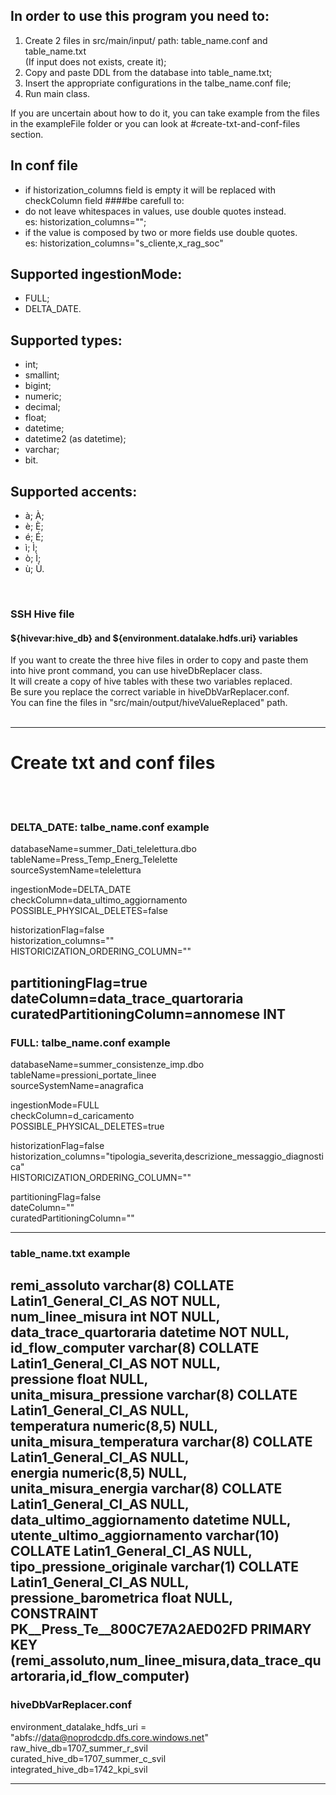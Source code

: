 ## In order to use this program you need to:
1) Create 2 files in src/main/input/ path: table_name.conf and table_name.txt
   <br>(If input does not exists, create it);
2) Copy and paste DDL from the database into table_name.txt;
3) Insert the appropriate configurations in the talbe_name.conf file;
4) Run main class.

If you are uncertain about how to do it, you can take example from the files in the 
exampleFile folder or you can look at #create-txt-and-conf-files section.

## In conf file 
- if historization_columns field is empty it will be replaced with checkColumn field
####be carefull to:
- do not leave whitespaces in values, use double quotes instead.
<br>es: historization_columns="";
- if the value is composed by two or more fields use double quotes.
<br>es: historization_columns="s_cliente,x_rag_soc"

## Supported ingestionMode:
- FULL;
- DELTA_DATE.

## Supported types:
- int;
- smallint;
- bigint;
- numeric;
- decimal;
- float;
- datetime;
- datetime2 (as datetime);
- varchar;
- bit.

## Supported accents:
- à; À;
- è; È;
- é; É;
- ì; Ì;
- ò; Ì;
- ù; Ù.

<br>

### SSH Hive file
#### ${hivevar:hive_db} and ${environment.datalake.hdfs.uri} variables
If you want to create the three hive files in order to copy and paste them into hive pront 
command, you can use hiveDbReplacer class.<br>
It will create a copy of hive tables with these two variables replaced. <br>
Be sure you replace the correct variable in hiveDbVarReplacer.conf. <br>
You can fine the files in "src/main/output/hiveValueReplaced" path.
<br>
<br>


---
# Create txt and conf files
<br><br>

### DELTA_DATE: talbe_name.conf example
databaseName=summer_Dati_telelettura.dbo<br>
tableName=Press_Temp_Energ_Telelette<br>
sourceSystemName=telelettura<br>

ingestionMode=DELTA_DATE<br>
checkColumn=data_ultimo_aggiornamento<br>
POSSIBLE_PHYSICAL_DELETES=false<br>

historizationFlag=false<br>
historization_columns=""<br>
HISTORICIZATION_ORDERING_COLUMN=""<br>

partitioningFlag=true<br>
dateColumn=data_trace_quartoraria<br>
curatedPartitioningColumn=annomese INT<br>
---
### FULL: talbe_name.conf example
databaseName=summer_consistenze_imp.dbo<br>
tableName=pressioni_portate_linee<br>
sourceSystemName=anagrafica<br>

ingestionMode=FULL<br>
checkColumn=d_caricamento<br>
POSSIBLE_PHYSICAL_DELETES=true<br>

historizationFlag=false<br>
historization_columns="tipologia_severita,descrizione_messaggio_diagnostica"<br>
HISTORICIZATION_ORDERING_COLUMN=""<br>

partitioningFlag=false<br>
dateColumn=""<br>
curatedPartitioningColumn=""<br>

---
### table_name.txt example
remi_assoluto varchar(8) COLLATE Latin1_General_CI_AS NOT NULL,<br>
num_linee_misura int NOT NULL,<br>
data_trace_quartoraria datetime NOT NULL,<br>
id_flow_computer varchar(8) COLLATE Latin1_General_CI_AS NOT NULL,<br>
pressione float NULL,<br>
unita_misura_pressione varchar(8) COLLATE Latin1_General_CI_AS NULL,<br>
temperatura numeric(8,5) NULL,<br>
unita_misura_temperatura varchar(8) COLLATE Latin1_General_CI_AS NULL,<br>
energia numeric(8,5) NULL,<br>
unita_misura_energia varchar(8) COLLATE Latin1_General_CI_AS NULL,<br>
data_ultimo_aggiornamento datetime NULL,<br>
utente_ultimo_aggiornamento varchar(10) COLLATE Latin1_General_CI_AS NULL,<br>
tipo_pressione_originale varchar(1) COLLATE Latin1_General_CI_AS NULL,<br>
pressione_barometrica float NULL,<br>
CONSTRAINT PK__Press_Te__800C7E7A2AED02FD PRIMARY KEY (remi_assoluto,num_linee_misura,data_trace_quartoraria,id_flow_computer)
---
### hiveDbVarReplacer.conf
environment_datalake_hdfs_uri = "abfs://data@noprodcdp.dfs.core.windows.net"<br>
raw_hive_db=1707_summer_r_svil<br>
curated_hive_db=1707_summer_c_svil<br>
integrated_hive_db=1742_kpi_svil<br>

---